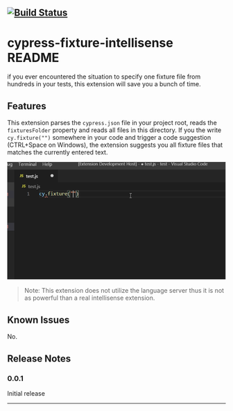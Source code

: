 [![Build Status](https://travis-ci.org/gabbersepp/cypress-fixture-intellisense.svg?branch=master)](https://travis-ci.org/gabbersepp/cypress-fixture-intellisense)
-----------------------------------------------------------------------------------------------------------

# cypress-fixture-intellisense README

if you ever encountered the situation to specify one fixture file from hundreds in your tests, this extension will save you a bunch of time.

## Features

This extension parses the `cypress.json` file in your project root, reads the `fixturesFolder` property and reads all files in this directory.
If you the write `cy.fixture("")` somewhere in your code and trigger a code suggestion (CTRL+Space on Windows), the extension suggests you all fixture files that matches the currently entered text.


![Suggestion](images/example.gif)

> Note: This extension does not utilize the language server thus it is not as powerful than a real intellisense extension.

## Known Issues

No.

## Release Notes

### 0.0.1

Initial release

-----------------------------------------------------------------------------------------------------------
